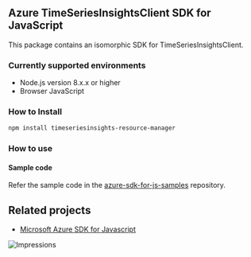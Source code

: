 ## Azure TimeSeriesInsightsClient SDK for JavaScript

This package contains an isomorphic SDK for TimeSeriesInsightsClient.

### Currently supported environments

- Node.js version 8.x.x or higher
- Browser JavaScript

### How to Install

```bash
npm install timeseriesinsights-resource-manager
```

### How to use

#### Sample code

Refer the sample code in the [azure-sdk-for-js-samples](https://github.com/Azure/azure-sdk-for-js-samples) repository.

## Related projects

- [Microsoft Azure SDK for Javascript](https://github.com/Azure/azure-sdk-for-js)


![Impressions](https://azure-sdk-impressions.azurewebsites.net/api/impressions/azure-sdk-for-js%2Fsdk%2Fcdn%2Farm-cdn%2FREADME.png)